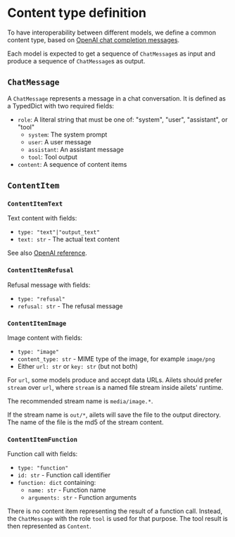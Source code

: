 # Content type definition

To have interoperability between different models, we define a common content type, based on [OpenAI chat completion messages](https://platform.openai.com/docs/api-reference/chat/create).

Each model is expected to get a sequence of `ChatMessage`s as input and produce a sequence of `ChatMessage`s as output.

## `ChatMessage`

A `ChatMessage` represents a message in a chat conversation. It is defined as a TypedDict with two required fields:

- `role`: A literal string that must be one of: "system", "user", "assistant", or "tool"
  - `system`: The system prompt
  - `user`: A user message
  - `assistant`: An assistant message
  - `tool`: Tool output
- `content`: A sequence of content items


## `ContentItem`

### `ContentItemText`

Text content with fields:

- `type: "text"|"output_text"`
- `text: str` - The actual text content

See also [OpenAI reference](https://platform.openai.com/docs/guides/text).


### `ContentItemRefusal`

Refusal message with fields:

- `type: "refusal"`
- `refusal: str` - The refusal message


### `ContentItemImage`

Image content with fields:

- `type: "image"` 
- `content_type: str` - MIME type of the image, for example `image/png`
- Either `url: str` or `key: str` (but not both)

For `url`, some models produce and accept data URLs. Ailets should prefer `stream` over `url`, where `stream` is a named file stream inside ailets' runtime.

The recommended stream name is `media/image.*`.

If the stream name is `out/*`, ailets will save the file to the output directory. The name of the file is the md5 of the stream content.


### `ContentItemFunction`

Function call with fields:

- `type: "function"`
- `id: str` - Function call identifier
- `function: dict` containing:
    - `name: str` - Function name
    - `arguments: str` - Function arguments

There is no content item representing the result of a function call. Instead, the `ChatMessage` with the role `tool` is used for that purpose. The tool result is then represented as `Content`.